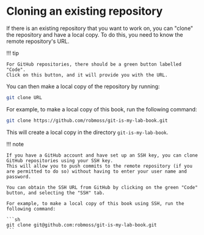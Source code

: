 # Cloning an existing repository

If there is an existing repository that you want to work on, you can "clone" the repository and have a local copy.
To do this, you need to know the remote repository's URL.

!!! tip

    For GitHub repositories, there should be a green button labelled "Code".
    Click on this button, and it will provide you with the URL.

You can then make a local copy of the repository by running:

```sh
git clone URL
```

For example, to make a local copy of this book, run the following command:

```sh
git clone https://github.com/robmoss/git-is-my-lab-book.git
```

This will create a local copy in the directory `git-is-my-lab-book`.

!!! note

    If you have a GitHub account and have set up an SSH key, you can clone GitHub repositories using your SSH key.
    This will allow you to push commits to the remote repository (if you are permitted to do so) without having to enter your user name and password.

    You can obtain the SSH URL from GitHub by clicking on the green "Code" button, and selecting the "SSH" tab.

    For example, to make a local copy of this book using SSH, run the following command:

    ```sh
    git clone git@github.com:robmoss/git-is-my-lab-book.git
    ```

